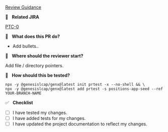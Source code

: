 [Review Guidance](https://www.notion.so/genesisglobal/Platform-Code-Review-Process-ace93ba760cc4563b0dfb712e2a88d8a)

📓 &nbsp; **Related JIRA**



[PTC-0](https://genesisglobal.atlassian.net/browse/PTC-0)



🤔 &nbsp; **What does this PR do?**



- Add bullets..



🚀 &nbsp; **Where should the reviewer start?**



Add file / directory pointers.



📑 &nbsp; **How should this be tested?**



```
npx -y @genesislcap/genx@latest init prtest -x --no-shell && \
npx -y @genesislcap/genx@latest add prtest -s positions-app-seed --ref YOUR-BRANCH-NAME
```



✅ &nbsp; **Checklist**



<!--- Review the list and put an x in the boxes that apply. -->


- [ ] I have tested my changes.
- [ ] I have added tests for my changes.
- [ ] I have updated the project documentation to reflect my changes.
